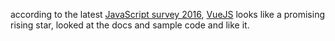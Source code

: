 according to the latest [JavaScript survey 2016](http://stateofjs.com/2016/introduction/), [VueJS](vuejs.org) looks like a promising rising star, looked at the docs and sample code and like it.
